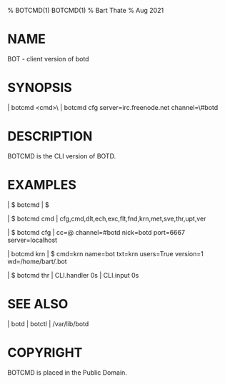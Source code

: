 % BOTCMD(1) BOTCMD(1)
% Bart Thate
% Aug 2021

# NAME
BOT - client version of botd

# SYNOPSIS
| botcmd \<cmd>\ 
| botcmd cfg server=irc.freenode.net channel=\\#botd

# DESCRIPTION
BOTCMD is the CLI version of BOTD.

# EXAMPLES

| $ botcmd
| $ 

| $ botcmd cmd
| cfg,cmd,dlt,ech,exc,flt,fnd,krn,met,sve,thr,upt,ver

| $ botcmd cfg
| cc=@ channel=#botd nick=botd port=6667 server=localhost

| botcmd krn
| $ cmd=krn name=bot txt=krn users=True version=1 wd=/home/bart/.bot

| $ botcmd thr
| CLI.handler 0s | CLI.input 0s

# SEE ALSO
| botd
| botctl
| /var/lib/botd

# COPYRIGHT
BOTCMD is placed in the Public Domain.
